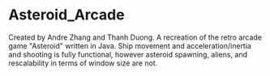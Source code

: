 # Asteroid_Arcade
Created by Andre Zhang and Thanh Duong.
A recreation of the retro arcade game "Asteroid" written in Java.
Ship movement and acceleration/inertia and shooting is fully functional, however asteroid spawning, aliens, and rescalability in terms of window size are not.
